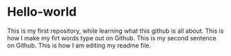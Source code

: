 # Hello-world
This is my first repository, while learning what this github is all about.
This is how I make my firt words type out on Github.
This is my second sentence on Github. 
This is how I am editing my readme file.
